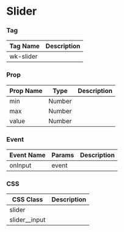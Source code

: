 # Slider

### Tag
Tag Name | Description
--- | --- 
wk-slider | 

### Prop
Prop Name | Type | Description
--- | --- | ---
min | Number |
max | Number |
value | Number |

### Event
Event Name | Params | Description
--- | --- | ---
onInput | event | 

### CSS
CSS Class | Description
--- | --- 
slider | 
slider__input | 